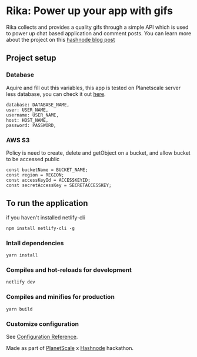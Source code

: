 # Rika: Power up your app with gifs
Rika collects and provides a quality gifs through a simple API which is used to power up chat based application and comment posts. You can learn more about the project on this [hashnode blog post](https://mulu.hashnode.dev/rika-power-up-your-app-with-gifs)

## Project setup
### Database
Aquire and fill out this variables, this app is tested on Planetscale server less database, you can check it out [here](https://planetscale.com).
```
database: DATABASE_NAME,
user: USER_NAME,
username: USER_NAME,
host: HOST_NAME,
password: PASSWORD,
```

### AWS S3
Policy is need to create, delete and getObject on a bucket, and allow bucket to be accessed public
```
const bucketName = BUCKET_NAME;
const region = REGION;
const accessKeyId = ACCESSKEYID;
const secretAccessKey = SECRETACCESSKEY;
```
## To run the application

if you haven't installed netlify-cli
```
npm install netlify-cli -g
```
### Intall dependencies

```
yarn install
```

### Compiles and hot-reloads for development
```
netlify dev
```

### Compiles and minifies for production
```
yarn build
```

### Customize configuration
See [Configuration Reference](https://cli.vuejs.org/config/).

Made as part of [PlanetScale](https://planetscale.com) x [Hashnode](https://hashnode.com) hackathon.
